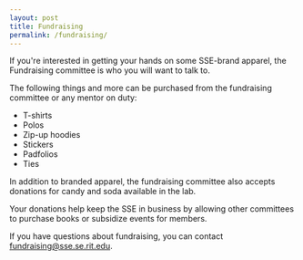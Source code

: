 ```yaml
---
layout: post
title: Fundraising
permalink: /fundraising/
---
```

If you're interested in getting your hands on some SSE-brand apparel, the
Fundraising committee is who you will want to talk to.

The following things and more can be purchased from the fundraising committee or
any mentor on duty:

* T-shirts
* Polos
* Zip-up hoodies
* Stickers
* Padfolios
* Ties

In addition to branded apparel, the fundraising committee also accepts donations
for candy and soda available in the lab.

Your donations help keep the SSE in business by allowing other committees to
purchase books or subsidize events for members.

If you have questions about fundraising, you can contact
<fundraising@sse.se.rit.edu>.